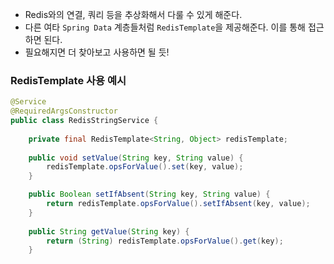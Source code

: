 - Redis와의 연결, 쿼리 등을 추상화해서 다룰 수 있게 해준다.
- 다른 여타 `Spring Data` 계층들처럼 `RedisTemplate`을 제공해준다. 이를 통해 접근하면 된다.
- 필요해지면 더 찾아보고 사용하면 될 듯!
### RedisTemplate 사용 예시
```java
@Service
@RequiredArgsConstructor
public class RedisStringService {
    
    private final RedisTemplate<String, Object> redisTemplate;
    
    public void setValue(String key, String value) {
	    redisTemplate.opsForValue().set(key, value);
    }

    public Boolean setIfAbsent(String key, String value) {
        return redisTemplate.opsForValue().setIfAbsent(key, value);
    }
    
    public String getValue(String key) {
        return (String) redisTemplate.opsForValue().get(key);
    }
```